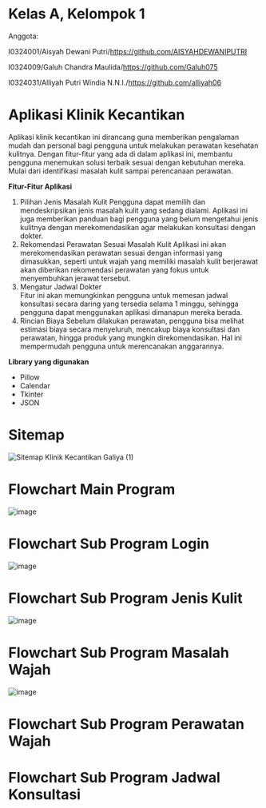 # Kelas A, Kelompok 1

Anggota:

I0324001/Aisyah Dewani Putri/https://github.com/AISYAHDEWANIPUTRI

I0324009/Galuh Chandra Maulida/https://github.com/Galuh075

I0324031/Alliyah Putri Windia N.N.I./https://github.com/alliyah06

# Aplikasi Klinik Kecantikan
Aplikasi klinik kecantikan ini dirancang guna memberikan pengalaman mudah dan personal bagi pengguna untuk melakukan perawatan kesehatan kulitnya. Dengan fitur-fitur yang ada di dalam aplikasi ini, membantu pengguna menemukan solusi terbaik sesuai dengan kebutuhan mereka. Mulai dari identifikasi masalah kulit sampai perencanaan perawatan.  

**Fitur-Fitur Aplikasi**  
1. Pilihan Jenis Masalah Kulit
Pengguna dapat memilih dan mendeskripsikan jenis masalah kulit yang sedang dialami. Aplikasi ini juga memberikan panduan bagi pengguna yang belum mengetahui jenis kulitnya dengan merekomendasikan agar melakukan konsultasi dengan dokter.  
2. Rekomendasi Perawatan Sesuai Masalah Kulit
Aplikasi ini akan merekomendasikan perawatan sesuai dengan informasi yang dimasukkan, seperti untuk wajah yang memiliki masalah kulit berjerawat akan diberikan rekomendasi perawatan yang fokus untuk menyembuhkan jerawat tersebut.  
3. Mengatur Jadwal Dokter  
Fitur ini akan memungkinkan pengguna untuk memesan jadwal konsultasi secara daring yang tersedia selama 1 minggu, sehingga pengguna dapat menggunakan aplikasi dimanapun mereka berada.  
4. Rincian Biaya
Sebelum dilakukan perawatan, pengguna bisa melihat estimasi biaya secara menyeluruh, mencakup biaya konsultasi dan perawatan, hingga produk yang mungkin direkomendasikan. Hal ini mempermudah pengguna untuk merencanakan anggarannya.  

**Library yang digunakan**  
- Pillow
- Calendar
- Tkinter
- JSON

 

# Sitemap 
![Sitemap Klinik Kecantikan Galiya (1)](https://github.com/user-attachments/assets/22389613-a8cb-49b2-a7f5-0f129d040849)


# Flowchart Main Program
![image](https://github.com/user-attachments/assets/44ae4587-608c-492a-bdca-3420443989af)


# Flowchart Sub Program Login
![image](https://github.com/user-attachments/assets/e1c716c0-223f-4848-b261-99f94ced4e0c)

# Flowchart Sub Program Jenis Kulit
![image](https://github.com/user-attachments/assets/2e7be2c6-2a95-406b-aef4-d83923bc061c)

# Flowchart Sub Program Masalah Wajah
![image](https://github.com/user-attachments/assets/c67a176c-bfdd-42d3-b1e5-24e977d6e697)

# Flowchart Sub Program Perawatan Wajah
# Flowchart Sub Program Jadwal Konsultasi





